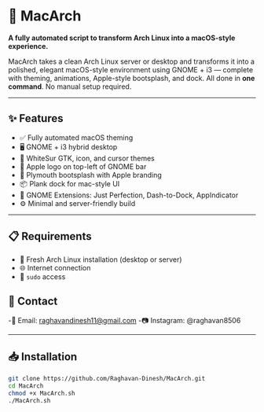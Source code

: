 # 🍏 MacArch

**A fully automated script to transform Arch Linux into a macOS-style experience.**

MacArch takes a clean Arch Linux server or desktop and transforms it into a polished, elegant macOS-style environment using GNOME + i3 — complete with theming, animations, Apple-style bootsplash, and dock. All done in **one command**. No manual setup required.

---

## ✨ Features

- ✅ Fully automated macOS theming
- 🖥️ GNOME + i3 hybrid desktop
- 🎨 WhiteSur GTK, icon, and cursor themes
- 🍎 Apple logo on top-left of GNOME bar
- 🚀 Plymouth bootsplash with Apple branding
- 📦 Plank dock for mac-style UI
- 🧩 GNOME Extensions: Just Perfection, Dash-to-Dock, AppIndicator
- ⚙️ Minimal and server-friendly build

---

## 📋 Requirements

- 🐧 Fresh Arch Linux installation (desktop or server)
- 🌐 Internet connection
- 🔐 `sudo` access

 ##  📧 Contact
-📧 Email: raghavandinesh11@gmail.com
-📷 Instagram: @raghavan8506
 

---

## 📥 Installation

```bash
git clone https://github.com/Raghavan-Dinesh/MacArch.git
cd MacArch
chmod +x MacArch.sh
./MacArch.sh

